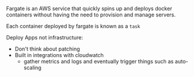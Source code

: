 Fargate is an AWS service that quickly spins up and deploys docker containers without having the need to provision and manage servers.

Each container deployed by fargate is known as a `task`

Deploy Apps not infrastructure: 
- Don't think about patching
- Built in integrations with cloudwatch
	- gather metrics and logs and eventually trigger things such as auto-scaling